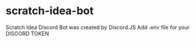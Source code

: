 # scratch-idea-bot
Scratch Idea Discord Bot was created by Discord.JS
Add .env file for your DISCORD TOKEN
